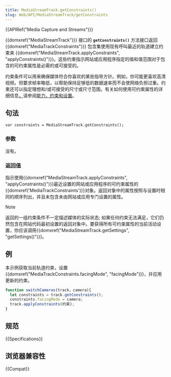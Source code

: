 ```yaml
---
title: MediaStreamTrack.getConstraints()
slug: Web/API/MediaStreamTrack/getConstraints
---
```


{{APIRef("Media Capture and Streams")}}

{{domxref("MediaStreamTrack")}} 接口的 **`getConstraints()`** 方法接口返回 {{domxref("MediaTrackConstraints")}} 包含集使用现有呼叫最近的轨道建立约束来 {{domxref("MediaStreamTrack.applyConstraints", "applyConstraints()")}}。这些约束指示网站或应用程序指定的值和值范围对于包含的可约束属性是必需的或可接受的。

约束条件可以用来确保媒体符合你喜欢的某些指导方针。例如，你可能更喜欢高清视频，但要求帧率略低，以帮助保持足够低的数据速率而不会使网络负担过重。约束还可以指定理想和/或可接受的尺寸或尺寸范围。有关如何使用可约束属性的详细信息[，](/zh-CN/docs/Web/API/Media_Streams_API/Constraints)请参阅[能力，约束和设置](/zh-CN/docs/Web/API/Media_Streams_API/Constraints)。

## 句法

```
var constraints = MediaStreamTrack.getConstraints();
```

### 参数

没有。

### 返回值

指示使用{{domxref("MediaStreamTrack.applyConstraints", "applyConstraints()")}}最近设置的网站或应用程序的可约束属性的{{domxref('MediaTrackConstraints')}}对象。返回对象中的属性按照与设置时相同的顺序列出，并且未包含未由网站或应用专门设置的属性。

> [!NOTE]
> 返回的一组约束条件不一定描述媒体的实际状态; 如果任何约束无法满足，它们仍然包含在网站代码最初设置的返回对象中。要获得所有可约束属性的当前活动设置，你应该调用{{domxref("MediaStreamTrack.getSettings", "getSettings()")}}。

## 例

本示例获取当前轨道约束，设置{{domxref("MediaTrackConstraints.facingMode", "facingMode")}}，并应用更新的约束。

```js
function switchCameras(track，camera){
  let constraints = track.getConstraints();
  constraints.facingMode = camera;
  track.applyConstraints(约束);
}
```

## 规范

{{Specifications}}

## 浏览器兼容性

{{Compat}}
